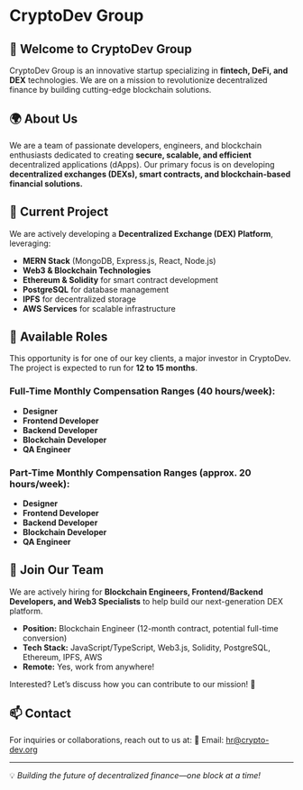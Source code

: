 # CryptoDev Group

## 🚀 Welcome to CryptoDev Group
CryptoDev Group is an innovative startup specializing in **fintech, DeFi, and DEX** technologies. We are on a mission to revolutionize decentralized finance by building cutting-edge blockchain solutions.

## 🌍 About Us
We are a team of passionate developers, engineers, and blockchain enthusiasts dedicated to creating **secure, scalable, and efficient** decentralized applications (dApps). Our primary focus is on developing **decentralized exchanges (DEXs), smart contracts, and blockchain-based financial solutions.**

## 📌 Current Project
We are actively developing a **Decentralized Exchange (DEX) Platform**, leveraging:
- **MERN Stack** (MongoDB, Express.js, React, Node.js)
- **Web3 & Blockchain Technologies**
- **Ethereum & Solidity** for smart contract development
- **PostgreSQL** for database management
- **IPFS** for decentralized storage
- **AWS Services** for scalable infrastructure

## 💼 Available Roles
This opportunity is for one of our key clients, a major investor in CryptoDev. The project is expected to run for **12 to 15 months**.

### Full-Time Monthly Compensation Ranges (40 hours/week):
- **Designer**
- **Frontend Developer**
- **Backend Developer**
- **Blockchain Developer**
- **QA Engineer**

### Part-Time Monthly Compensation Ranges (approx. 20 hours/week):
- **Designer**
- **Frontend Developer**
- **Backend Developer**
- **Blockchain Developer**
- **QA Engineer**

## 🚀 Join Our Team
We are actively hiring for **Blockchain Engineers, Frontend/Backend Developers, and Web3 Specialists** to help build our next-generation DEX platform.
- **Position:** Blockchain Engineer (12-month contract, potential full-time conversion)
- **Tech Stack:** JavaScript/TypeScript, Web3.js, Solidity, PostgreSQL, Ethereum, IPFS, AWS
- **Remote:** Yes, work from anywhere!

Interested? Let’s discuss how you can contribute to our mission! 🚀

## 📫 Contact
For inquiries or collaborations, reach out to us at:
📧 Email: [hr@crypto-dev.org](mailto:hr@crypto-dev.org)  

---

💡 *Building the future of decentralized finance—one block at a time!*
